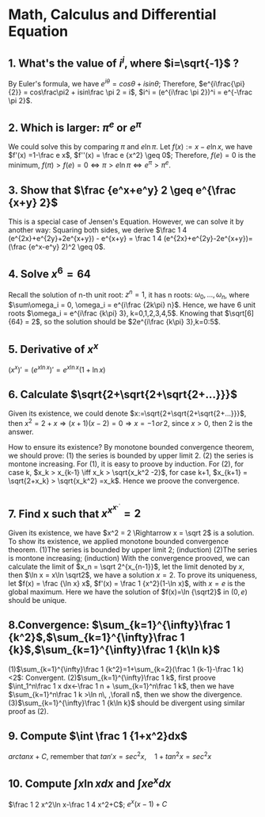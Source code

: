 # Math, Calculus and Differential Equation

## 1. What's the value of $i^i$, where $i=\sqrt{-1}$ ?
By Euler's formula, we have $e^{i\theta} = cos\theta + isin\theta$;
Therefore, $e^{i\frac{\pi}{2}} = cos\frac\pi2 + isin\frac \pi 2 = i$, $i^i = (e^{i\frac \pi 2})^i = e^{-\frac \pi 2}$.

## 2. Which is larger: $\pi^e$ or $e^\pi$
We could solve this by comparing $\pi$ and $e\ln\pi$.
Let $f(x):=x-e\ln x$, we have $f'(x) =1-\frac e x$, $f''(x) = \frac e {x^2} \geq 0$;
Therefore, $f(e)=0$ is the minimum, $f(\pi)>f(e)=0 \iff \pi > e\ln \pi \iff e^\pi > \pi ^e$.

## 3. Show that $\frac {e^x+e^y} 2 \geq e^{\frac {x+y} 2}$
This is a special case of Jensen's Equation. However, we can solve it by another way:
Squaring both sides, we derive $\frac 1 4 (e^{2x}+e^{2y}+2e^{x+y}) - e^{x+y} = \frac 1 4 (e^{2x}+e^{2y}-2e^{x+y})=(\frac {e^x-e^y} 2)^2 \geq 0$.

## 4. Solve $x^6=64$
Recall the solution of n-th unit root: $z^n = 1$, it has n roots: $\omega_0,...,\omega_n$, where $\sum\omega_i = 0, \omega_i = e^{i\frac {2k\pi} n}$.
Hence, we have 6 unit roots $\omega_i = e^{i\frac {k\pi} 3}, k=0,1,2,3,4,5$. Knowing that $\sqrt[6]{64} = 2$, so the solution should be $2e^{i\frac {k\pi} 3},k=0:5$.

## 5. Derivative of $x^x$
$(x^x)' = (e^{x\ln x})' = e^{x\ln x}(1+\ln x)$

## 6. Calculate $\sqrt{2+\sqrt{2+\sqrt{2+...}}}$
Given its existence, we could denote $x:=\sqrt{2+\sqrt{2+\sqrt{2+...}}}$, then $x^2 = 2+x \Rightarrow (x+1)(x-2)=0 \Rightarrow x=-1 \,or\,2$, since $x\gt 0$, then 2 is the answer. 

How to ensure its existence? By monotone bounded convergence theorem, we should prove:
(1) the series is bounded by upper limit 2.
(2) the series is montone increasing.
For (1), it is easy to proove by induction.
For (2), for case k, $x_k > x_{k-1} \iff x_k > \sqrt{x_k^2 -2}$,
for case k+1, $x_{k+1} = \sqrt{2+x_k} > \sqrt{x_k^2} =x_k$.
Hence we proove the convergence.

## 7. Find x such that $x^{x^{x^{.^.}}}=2$
Given its existence, we have $x^2 = 2 \Rightarrow x = \sqrt 2$ is a solution.
To show its existence, we applied monotone bounded convergence theorem.
(1)The series is bounded by upper limit 2; (induction)
(2)The series is montone increasing; (induction)
With the convergence prooved, we can calculate the limit of $x_n = \sqrt 2^{x_{n-1}}$, let the limit denoted by $x$, then $\ln x = x\ln \sqrt2$, we have a solution $x=2$. To prove its uniqueness, let $f(x) = \frac {\ln x} x$, $f'(x) = \frac 1 {x^2}(1-\ln x)$, with $x=e$ is the global maximum. Here we have the solution of $f(x)=\ln {\sqrt2}$ in $(0,e)$ should be unique.

## 8.Convergence: $\sum_{k=1}^{\infty}\frac 1 {k^2}$,$\sum_{k=1}^{\infty}\frac 1 {k}$,$\sum_{k=1}^{\infty}\frac 1 {k\ln k}$
(1)$\sum_{k=1}^{\infty}\frac 1 {k^2}=1+\sum_{k=2}(\frac 1 {k-1}-\frac 1 k)<2$: Convergent.
(2)$\sum_{k=1}^{\infty}\frac 1 k$, first proove $\int_1^n\frac 1 x dx<-\frac 1 n + \sum_{k=1}^n\frac 1 k$, then we have $\sum_{k=1}^n\frac 1 k >\ln n\, ,\forall n$, then we show the divergence.
(3)$\sum_{k=1}^{\infty}\frac 1 {k\ln k}$ should be divergent using similar proof as (2).

## 9. Compute $\int \frac 1 {1+x^2}dx$
$arctan x+C$, remember that $tan'x=sec^2x,\quad1+tan^2x=sec^2x$

## 10. Compute $\int x \ln x dx$ and $\int x e^x dx$
$\frac 1 2 x^2\ln x-\frac 1 4 x^2+C$; $e^x(x-1)+C$
